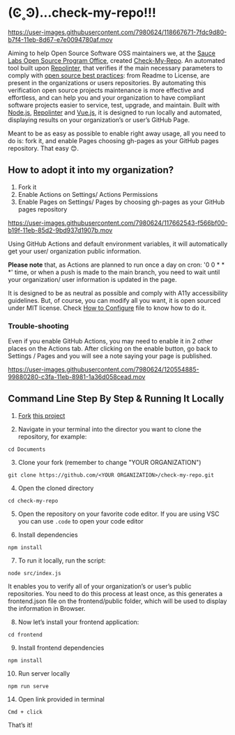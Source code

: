 
# (Ͼ˳Ͽ)...check-my-repo!!!


https://user-images.githubusercontent.com/7980624/118667671-7fdc9d80-b7f4-11eb-8d67-e7e0094780af.mov


Aiming to help Open Source Software OSS maintainers we, at the [Sauce Labs Open Source Program Office](https://opensource.saucelabs.com/), created [Check-My-Repo](https://opensource.saucelabs.com/check-my-repo/).
An automated tool built upon  [Repolinter](https://todogroup.github.io/repolinter/), that verifies if the main necessary parameters to comply with [open source best practices](https://opensource.guide/building-community/): from Readme to License, are present in the organizations or users repositories.
By automating this verification open source projects maintenance is more effective and effortless, and can help you and your organization to have compliant software projects easier to service, test, upgrade, and maintain.
Built with [Node.js](https://nodejs.org/en/), [Repolinter](https://www.npmjs.com/package/repolinter) and [Vue.js](https://v3.vuejs.org/), it is designed to run locally and automated, displaying results on your organization’s or user’s GitHub Page.

Meant to be as easy as possible to enable right away usage, all you need to do is: fork it, and enable Pages choosing gh-pages as your GitHub pages repository. That easy 😊.

## How to adopt it into my organization?

1. Fork it
2. Enable Actions on Settings/ Actions Permissions
3. Enable Pages on Settings/ Pages by choosing gh-pages as your GitHub pages repository

https://user-images.githubusercontent.com/7980624/117662543-f566bf00-b19f-11eb-85d2-9bd937d1907b.mov

Using GitHub Actions and default environment variables, it will automatically get your user/ organization public information.

**Please note** that, as Actions are planned to run once a day on cron: '0 0 * * *' time, or when a push is made to the main branch, you need to wait until your organization/ user information is updated in the page.

It is designed to be as neutral as possible and comply with A11y accessibility guidelines. But, of course, you can modify all you want, it is open sourced under MIT license. Check  [How to Configure](#HOW-TO-CONFIGURE) file to know how to do it.

### Trouble-shooting

Even if you enable GitHub Actions, you may need to enable it in 2 other places on the Actions tab. After clicking on the enable button, go back to Settings / Pages and you will see a note saying  your page is published.


https://user-images.githubusercontent.com/7980624/120554885-99880280-c3fa-11eb-8981-1a36d058cead.mov


## Command Line Step By Step & Running It Locally

1. [Fork](https://docs.github.com/en/github/getting-started-with-github/fork-a-repo) [this project](https://github.com/saucelabs/check-my-repo)

2. Navigate in your terminal into the director you want to clone the repository, for example:

```
cd Documents

```

3. Clone your fork (remember to change "YOUR ORGANIZATION")

```
git clone https://github.com/<YOUR ORGANIZATION>/check-my-repo.git

```

4. Open the cloned directory

```
cd check-my-repo

```

5. Open the repository on your favorite code editor. If you are using VSC you can use `.code` to open your code editor

6. Install dependencies

```
npm install
```

7. To run it locally, run the script:

```
node src/index.js
```

It enables you to verify all of your organization’s or user’s public repositories.
You need to do this process at least once, as this generates a frontend.json file on the frontend/public folder, which will be used to display the information in Browser.

8. Now let’s install your frontend application:

```
cd frontend
```

9. Install frontend dependencies
```
npm install
```

10. Run server locally

```
npm run serve
```

14. Open link provided in terminal

```
Cmd + click
```

That’s it!
